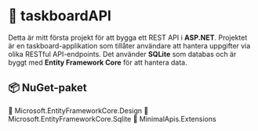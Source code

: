 # 📂 taskboardAPI

Detta är mitt första projekt för att bygga ett REST API i **ASP.NET**. Projektet är en taskboard-applikation som tillåter användare att hantera uppgifter via olika RESTful API-endpoints. Det använder **SQLite** som databas och är byggt med **Entity Framework Core** för att hantera data.

## 📦 NuGet-paket
📎 Microsoft.EntityFrameworkCore.Design
📎 Microsoft.EntityFrameworkCore.Sqlite
📎 MinimalApis.Extensions


